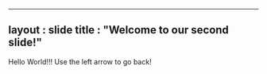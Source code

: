 ----
layout : slide
title : "Welcome to our second slide!"
----
Hello World!!!
Use the left arrow to go back!
